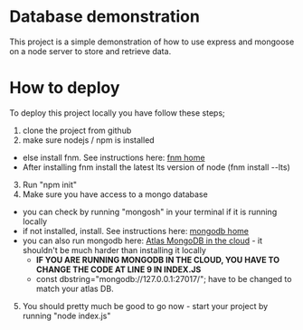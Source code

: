 # Database demonstration
This project is a simple demonstration of how to use express and mongoose on a node server to store and retrieve data.

# How to deploy
To deploy this project locally you have follow these steps;
1. clone the project from github
2. make sure nodejs / npm is installed
  - else install fnm. See instructions here: [fnm home](https://github.com/Schniz/fnm "Fast Node Manager") 
  - After installing fnm install the latest lts version of node (fnm install --lts)
3. Run "npm init"
4. Make sure you have access to a mongo database
  - you can check by running "mongosh" in your terminal if it is running locally
  - if not installed, install. See instructions here: [mongodb home](https://www.mongodb.com/docs/manual/installation/ "Install MongoDB")
  - you can also run mongodb here: [Atlas MongoDB in the cloud](https://www.mongodb.com/products/platform/atlas-database "Atlas MongoDB") - it shouldn't be much harder than installing it locally
      - **IF YOU ARE RUNNING MONGODB IN THE CLOUD, YOU HAVE TO CHANGE THE CODE AT LINE 9 IN INDEX.JS**
      - const dbstring="mongodb://127.0.0.1:27017/"; have to be changed to match your atlas DB.
5. You should pretty much be good to go now - start your project by running "node index.js"
